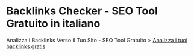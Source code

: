 # Backlinks Checker - SEO Tool Gratuito in italiano
Analizza i Backlinks Verso il Tuo Sito - SEO Tool Gratuito > <a href="http://www.lorenzcrood.com/verificabacklinks/">Analizza i tuoi backlinks gratis</a>
